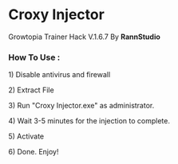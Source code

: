 <h1>Croxy Injector</h1>
<p>Growtopia Trainer Hack V.1.6.7 By <b>RannStudio</b></p>

<h3>How To Use :</h3>
<p>1) Disable antivirus and firewall</p>
<p>2) Extract File</p>
<p>3) Run "Croxy Injector.exe" as administrator.</p>
<p>4) Wait 3-5 minutes for the injection to complete.</p>
<p>5) Activate</p>
<p>6) Done. Enjoy!</p>
